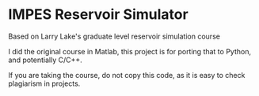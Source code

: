 # IMPES Reservoir Simulator

Based on Larry Lake's graduate level reservoir simulation course

I did the original course in Matlab, this project is for porting that to Python, and potentially C/C++.

If you are taking the course, do not copy this code, as it is easy to check plagiarism in projects.


